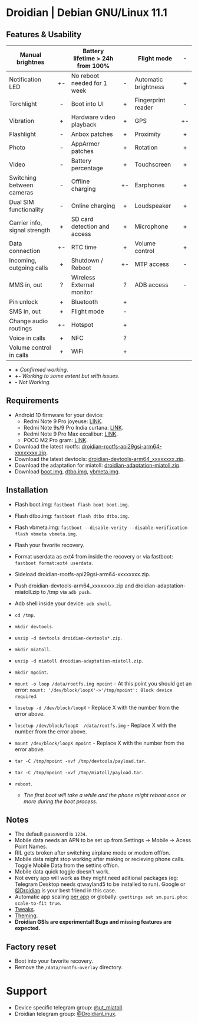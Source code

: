 # Droidian | Debian GNU/Linux 11.1


## Features & Usability

| Manual brightnes              	|   	| Battery lifetime > 24h from 100% 	|   	| Flight mode          	| - 	|
|-------------------------------	|:--:	|----------------------------------	|:--:	|----------------------	|:-:	|
| Notification LED              	|  +- | No reboot needed for 1 week      	|  - 	| Automatic brightness 	| + 	|
| Torchlight                    	|  - 	| Boot into UI                     	|  + 	| Fingerprint reader   	| - 	|
| Vibration                     	|  + 	| Hardware video playback          	|  + 	| GPS                  	| +- 	|
| Flashlight                    	|  - 	| Anbox patches                    	|  + 	| Proximity            	| + 	|
| Photo                         	|  - 	| AppArmor patches                 	|  + 	| Rotation             	| + 	|
| Video                         	|  - 	| Battery percentage               	|  + 	| Touchscreen          	| + 	|
| Switching between cameras     	|  - 	| Offline charging                 	| +- 	| Earphones            	| + 	|
| Dual SIM functionality        	|  - 	| Online charging                  	|  + 	| Loudspeaker          	| + 	|
| Carrier info, signal strength 	|  + 	| SD card detection and access     	|  + 	| Microphone           	| + 	|
| Data connection               	| +- 	| RTC time                         	|  + 	| Volume control       	| + 	|
| Incoming, outgoing calls      	|  + 	| Shutdown / Reboot                	| +- 	| MTP access           	| - 	|
| MMS in, out                   	|  ? 	| Wireless External monitor        	|  ? 	| ADB access           	| - 	|
| Pin unlock                    	|  + 	| Bluetooth                        	|  + 	|                      	|   	|
| SMS in, out                   	|  + 	| Flight mode                      	|  - 	|                      	|   	|
| Change audio routings         	|  +-	| Hotspot                          	|  + 	|                      	|   	|
| Voice in calls                	|  + 	| NFC                              	|  ? 	|                      	|   	|
| Volume control in calls       	|  + 	| WiFi                             	|  + 	|                      	|   	|

- **+** *Confirmed working.*
- **+-** *Working to some extent but with issues.*
- **-** *Not Working.*


## Requirements

- Android 10 firmware for your device:
  - Redmi Note 9 Pro joyeuse: [LINK](https://xiaomifirmwareupdater.com/archive/miui/joyeuse/).
  - Redmi Note 9s/9 Pro India curtana: [LINK](https://xiaomifirmwareupdater.com/archive/miui/curtana).
  - Redmi Note 9 Pro Max excalibur: [LINK](https://xiaomifirmwareupdater.com/archive/miui/excalibur/).
  - POCO M2 Pro gram: [LINK](https://xiaomifirmwareupdater.com/archive/miui/gram/).
- Download the latest rootfs:  [droidian-rootfs-api29gsi-arm64-xxxxxxxx.zip](https://github.com/droidian-images/rootfs-api29gsi-all/releases).
- Download the latest devtools: [droidian-devtools-arm64_xxxxxxxx.zip](https://github.com/droidian-images/rootfs-api29gsi-all/releases).
- Download the adaptation for miatoll: [droidian-adaptation-miatoll.zip](https://sourceforge.net/projects/miatoll-linux/files/Droidian/droidian-adaptation-miatoll.zip/download).
- Download [boot.img](https://sourceforge.net/projects/miatoll-linux/files/Droidian/boot.img/download), [dtbo.img](https://sourceforge.net/projects/miatoll-linux/files/Droidian/dtbo.img/download), [vbmeta.img](https://sourceforge.net/projects/miatoll-linux/files/Droidian/vbmeta.img/download).


## Installation
- Flash boot.img: `fastboot flash boot boot.img`.
- Flash dtbo.img: `fastboot flash dtbo dtbo.img`.
- Flash vbmeta.img: `fastboot --disable-verity --disable-verification flash vbmeta vbmeta.img`.
- Flash your favorite recovery.
- Format userdata as ext4 from inside the recovery or via fastboot: `fastboot format:ext4 userdata`.

- Sideload droidian-rootfs-api29gsi-arm64-xxxxxxxx.zip.
- Push droidian-devtools-arm64_xxxxxxxx.zip and droidian-adaptation-miatoll.zip to /tmp via `adb push`.
- Adb shell inside your device: `adb shell`.
- `cd /tmp`.
- `mkdir devtools`.
- `unzip -d devtools droidian-devtools*.zip`.
- `mkdir miatoll`.
- `unzip -d miatoll droidian-adaptation-miatoll.zip`.
- `mkdir mpoint`.
- `mount -o loop /data/rootfs.img mpoint` - At this point you should get an error: `mount: '/dev/block/loopX'->'/tmp/mpoint': Block device required`.
- `losetup -d /dev/block/loopX` - Replace X with the number from the error above.
- `losetup /dev/block/loopX  /data/rootfs.img` - Replace X with the number from the error above.
- `mount /dev/block/loopX mpoint` - Replace X with the number from the error above.
- `tar -C /tmp/mpoint -xvf /tmp/devtools/payload.tar`.
- `tar -C /tmp/mpoint -xvf /tmp/miatoll/payload.tar`.
- `reboot`.
  - *The first boot will take a while and the phone might reboot once or more during the boot process*.


## Notes

- The default password is `1234`.
- Mobile data needs an APN to be set up from Settings -> Mobile -> Acess Point Names.
- RIL gets broken after switching airplane mode or modem off/on.
- Mobile data might stop working after making or recieving phone calls. Toggle Mobile Data from the settins off/on.
- Mobile data quick toggle doesn't work.
- Not every app will work as they might need aditional packages (eg: Telegram Desktop needs qtwayland5 to be installed to run). Google or [@Droidian](https://t.me/DroidianLinux) is your best friend in this case.
- Automatic app scaling [per app](https://forums.puri.sm/t/librem-5-scale-to-fit/11399/3) or globally: `gsettings set sm.puri.phoc scale-to-fit true`.
- [Tweaks](https://wiki.mobian-project.org/doku.php?id=tweaks).
- [Theming](https://wiki.mobian-project.org/doku.php?id=themes).
- **Droidian GSIs are experimental! Bugs and missing features are expected.**

## Factory reset
- Boot into your favorite recovery.
- Remove the `/data/rootfs-overlay` directory.


# Support
- Device specific telegram group: [@ut_miatoll](https://t.me/ut_miatoll).
- Droidian telegram group: [@DroidianLinux](https://t.me/DroidianLinux).